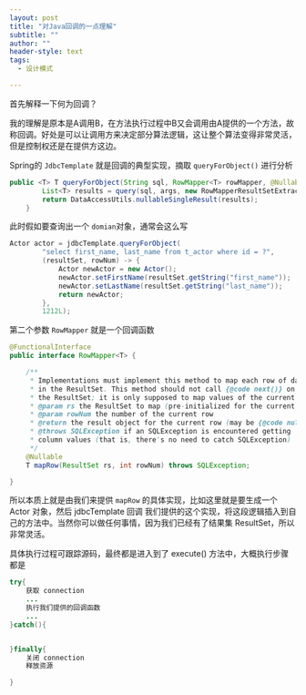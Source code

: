 ```yaml
---
layout: post
title: "对Java回调的一点理解"
subtitle: ""
author: ""
header-style: text
tags:
  - 设计模式

---
```






首先解释一下何为回调？

我的理解是原本是A调用B，在方法执行过程中B又会调用由A提供的一个方法，故称回调。好处是可以让调用方来决定部分算法逻辑，这让整个算法变得非常灵活，但是控制权还是在提供方这边。

Spring的 `JdbcTemplate` 就是回调的典型实现，摘取 `queryForObject()` 进行分析

```java
public <T> T queryForObject(String sql, RowMapper<T> rowMapper, @Nullable Object... args) throws DataAccessException {
		List<T> results = query(sql, args, new RowMapperResultSetExtractor<>(rowMapper, 1));
		return DataAccessUtils.nullableSingleResult(results);
	}
```

此时假如要查询出一个 `domian`对象，通常会这么写

```java
Actor actor = jdbcTemplate.queryForObject(
        "select first_name, last_name from t_actor where id = ?",
        (resultSet, rowNum) -> {
            Actor newActor = new Actor();
            newActor.setFirstName(resultSet.getString("first_name"));
            newActor.setLastName(resultSet.getString("last_name"));
            return newActor;
        },
        1212L);
```

第二个参数  `RowMapper` 就是一个回调函数

```java
@FunctionalInterface
public interface RowMapper<T> {

	/**
	 * Implementations must implement this method to map each row of data
	 * in the ResultSet. This method should not call {@code next()} on
	 * the ResultSet; it is only supposed to map values of the current row.
	 * @param rs the ResultSet to map (pre-initialized for the current row)
	 * @param rowNum the number of the current row
	 * @return the result object for the current row (may be {@code null})
	 * @throws SQLException if an SQLException is encountered getting
	 * column values (that is, there's no need to catch SQLException)
	 */
	@Nullable
	T mapRow(ResultSet rs, int rowNum) throws SQLException;

}
```

所以本质上就是由我们来提供 `mapRow` 的具体实现，比如这里就是要生成一个 Actor 对象，然后 jdbcTemplate 回调 我们提供的这个实现，将这段逻辑插入到自己的方法中。当然你可以做任何事情，因为我们已经有了结果集 ResultSet，所以非常灵活。

具体执行过程可跟踪源码，最终都是进入到了 execute() 方法中，大概执行步骤都是

```java
try{
    获取 connection
    ...
    执行我们提供的回调函数
    ...
}catch(){


}finally{
    关闭 connection
    释放资源

}
```


